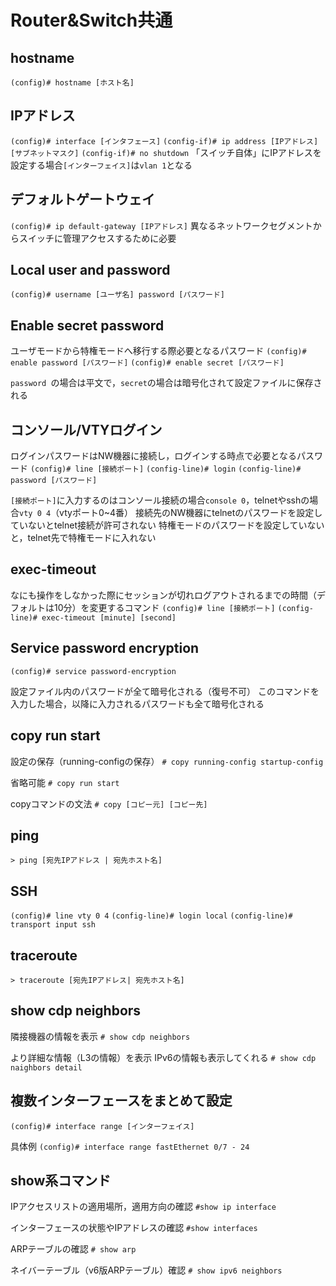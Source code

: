 # Router&Switch共通

## hostname
`(config)# hostname [ホスト名]`

## IPアドレス
`(config)# interface [インタフェース]`
`(config-if)# ip address [IPアドレス] [サブネットマスク]`
`(config-if)# no shutdown`
「スイッチ自体」にIPアドレスを設定する場合`[インターフェイス]`は`vlan 1`となる

## デフォルトゲートウェイ
`(config)# ip default-gateway [IPアドレス]`
異なるネットワークセグメントからスイッチに管理アクセスするために必要

## Local user and password
`(config)# username [ユーザ名] password [パスワード]`

## Enable secret password
ユーザモードから特権モードへ移行する際必要となるパスワード
`(config)# enable password [パスワード]`
`(config)# enable secret [パスワード]`

`password `の場合は平文で，`secret`の場合は暗号化されて設定ファイルに保存される

## コンソール/VTYログイン
ログインパスワードはNW機器に接続し，ログインする時点で必要となるパスワード
`(config)# line [接続ポート]`
`(config-line)# login`
`(config-line)# password [パスワード]`

`[接続ポート]`に入力するのはコンソール接続の場合`console 0`，telnetやsshの場合`vty 0 4`（vtyポート0~4番）
接続先のNW機器にtelnetのパスワードを設定していないとtelnet接続が許可されない
特権モードのパスワードを設定していないと，telnet先で特権モードに入れない

## exec-timeout
なにも操作をしなかった際にセッションが切れログアウトされるまでの時間（デフォルトは10分）を変更するコマンド
`(config)# line [接続ポート]`
`(config-line)# exec-timeout [minute] [second]`

## Service password encryption
`(config)# service password-encryption`

設定ファイル内のパスワードが全て暗号化される（復号不可）
このコマンドを入力した場合，以降に入力されるパスワードも全て暗号化される

## copy run start
設定の保存（running-configの保存）
`# copy running-config startup-config`

省略可能
`# copy run start`

copyコマンドの文法
`# copy [コピー元] [コピー先]`

## ping
`> ping [宛先IPアドレス | 宛先ホスト名]`

## SSH
`(config)# line vty 0 4`
`(config-line)# login local`
`(config-line)# transport input ssh `

## traceroute
`> traceroute [宛先IPアドレス| 宛先ホスト名]`

## show cdp neighbors
隣接機器の情報を表示
`# show cdp neighbors`

より詳細な情報（L3の情報）を表示
IPv6の情報も表示してくれる
`# show cdp naighbors detail`

## 複数インターフェースをまとめて設定
`(config)# interface range [インターフェイス]`

具体例
`(config)# interface range fastEthernet 0/7 - 24`

## show系コマンド
IPアクセスリストの適用場所，適用方向の確認
`#show ip interface`

インターフェースの状態やIPアドレスの確認
`#show interfaces`

ARPテーブルの確認
`# show arp`

ネイバーテーブル（v6版ARPテーブル）確認
`# show ipv6 neighbors`
